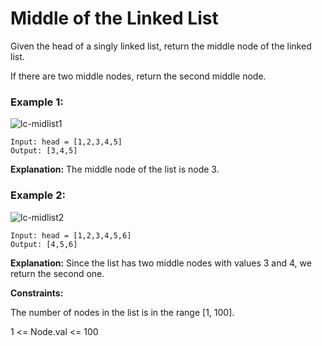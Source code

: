 # Middle of the Linked List

Given the head of a singly linked list, return the middle node of the linked list.

If there are two middle nodes, return the second middle node.

 

### Example 1:
![lc-midlist1](https://github.com/ananya9177/Competitive-Coding/assets/151428838/8ac49ab3-2bb9-41a1-99a0-d1f5e5b4760b)

```
Input: head = [1,2,3,4,5]
Output: [3,4,5]
```
**Explanation:** The middle node of the list is node 3.

### Example 2:
![lc-midlist2](https://github.com/ananya9177/Competitive-Coding/assets/151428838/fe7fe16f-3054-49e0-bbf6-4e30bf31ea7d)

```
Input: head = [1,2,3,4,5,6]
Output: [4,5,6]
```
**Explanation:** Since the list has two middle nodes with values 3 and 4, we return the second one.
 
**Constraints:**

The number of nodes in the list is in the range [1, 100].

1 <= Node.val <= 100
